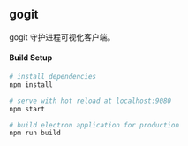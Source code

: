 ## gogit
gogit 守护进程可视化客户端。

#### Build Setup

``` bash
# install dependencies
npm install

# serve with hot reload at localhost:9080
npm start

# build electron application for production
npm run build
```

